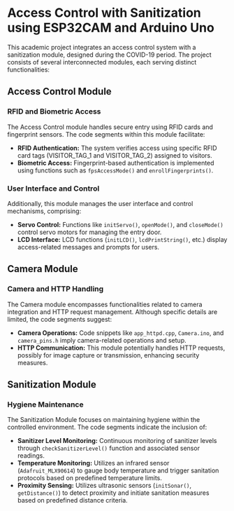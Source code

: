 
# Access Control with Sanitization using ESP32CAM and Arduino Uno

This academic project integrates an access control system with a sanitization module, designed during the COVID-19 period. The project consists of several interconnected modules, each serving distinct functionalities:

## Access Control Module

### RFID and Biometric Access
The Access Control module handles secure entry using RFID cards and fingerprint sensors. The code segments within this module facilitate:

- **RFID Authentication:** The system verifies access using specific RFID card tags (VISITOR_TAG_1 and VISITOR_TAG_2) assigned to visitors.
- **Biometric Access:** Fingerprint-based authentication is implemented using functions such as `fpsAccessMode()` and `enrollFingerprints()`.

### User Interface and Control
Additionally, this module manages the user interface and control mechanisms, comprising:

- **Servo Control:** Functions like `initServo()`, `openMode()`, and `closeMode()` control servo motors for managing the entry door.
- **LCD Interface:** LCD functions (`initLCD()`, `lcdPrintString()`, etc.) display access-related messages and prompts for users.

## Camera Module

### Camera and HTTP Handling
The Camera module encompasses functionalities related to camera integration and HTTP request management. Although specific details are limited, the code segments suggest:

- **Camera Operations:** Code snippets like `app_httpd.cpp`, `Camera.ino`, and `camera_pins.h` imply camera-related operations and setup.
- **HTTP Communication:** This module potentially handles HTTP requests, possibly for image capture or transmission, enhancing security measures.

## Sanitization Module

### Hygiene Maintenance
The Sanitization Module focuses on maintaining hygiene within the controlled environment. The code segments indicate the inclusion of:

- **Sanitizer Level Monitoring:** Continuous monitoring of sanitizer levels through `checkSanitizerLevel()` function and associated sensor readings.
- **Temperature Monitoring:** Utilizes an infrared sensor (`Adafruit_MLX90614`) to gauge body temperature and trigger sanitation protocols based on predefined temperature limits.
- **Proximity Sensing:** Utilizes ultrasonic sensors (`initSonar()`, `getDistance()`) to detect proximity and initiate sanitation measures based on predefined distance criteria.
